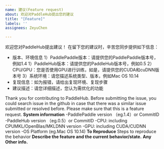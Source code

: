```yaml
---
name: 建议(Feature request)
about: 欢迎对PaddleHub提出您的建议
title: "[Feature]"
labels: ''
assignees: ZeyuChen

---
```


欢迎您对PaddleHub提出建议！
在留下您的建议时，辛苦您同步提供如下信息：
- 版本、环境信息
1）PaddlePaddle版本：请提供您的PaddlePaddle版本号，例如1.4
1）PaddleHub版本：请提供您的PaddleHub版本号，例如0.5
2）CPU/GPU：您是否使用GPU进行训练，如是，请提供您的CUDA和cuDNN版本号
3）系统环境：请您描述系统类型、版本，例如Mac OS 10.14
- 复现信息：如为报错，请给出复现环境、复现步骤
- 建议描述：请您详细描述，您认为需优化的功能

Thank you for contributing to PaddleHub.
Before submitting the issue, you could search issue in the github in case that there was a similar issue submitted or resolved before.
Please make sure that this is a feature request. 
**System information**
-PaddlePaddle version （eg.1.4）or CommitID
-PaddleHub version （eg.0.5）or CommitID
-CPU: including CPUMKL/OpenBlas/MKLDNN version
-GPU: including CUDA/CUDNN version
-OS Platform (eg.Mac OS 10.14)
**To Reproduce**
Steps to reproduce the behavior
**Describe the feature and the current behavior/state.**
**Any Other info.**

